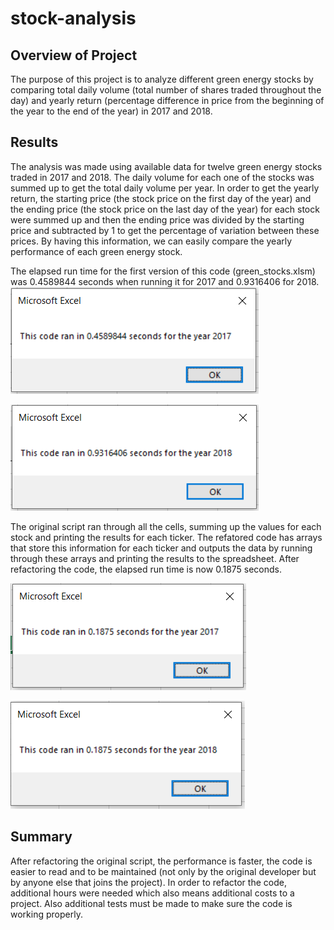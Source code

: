 # stock-analysis

## Overview of Project
The purpose of this project is to analyze different green energy stocks by comparing total daily volume (total number of shares traded throughout the day) and yearly return (percentage difference in price from the beginning of the year to the end of the year) in 2017 and 2018.

## Results
The analysis was made using available data for twelve green energy stocks traded in 2017 and 2018. The daily volume for each one of the stocks was summed up to get the total daily volume per year. In order to get the yearly return, the starting price (the stock price on the first day of the year) and the ending price (the stock price on the last day of the year) for each stock were summed up and then the ending price was divided by the starting price and subtracted by 1 to get the percentage of variation between these prices. By having this information, we can easily compare the yearly performance of each green energy stock.

The elapsed run time for the first version of this code (green_stocks.xlsm) was 0.4589844 seconds when running it for 2017 and 0.9316406 for 2018.
<br />
![Elapsed run time for the original script (year 2017)](./Resources/VBA_Challenge_2017_before_refactoring.PNG)

![Elapsed run time for the original script (year 2018)](./Resources/VBA_Challenge_2018_before_refactoring.PNG)


The original script ran through all the cells, summing up the values for each stock and printing the results for each ticker. The refatored code has arrays that store this information for each ticker and outputs the data by running through these arrays and printing the results to the spreadsheet. After refactoring the code, the elapsed run time is now 0.1875 seconds.

![Elapsed run time for the refactored script (year 2017)](./Resources/VBA_Challenge_2017.PNG)

![Elapsed run time for the refactored script (year 2018)](./Resources/VBA_Challenge_2018.PNG)


## Summary
After refactoring the original script, the performance is faster, the code is easier to read and to be maintained (not only by the original developer but by anyone else that joins the project). In order to refactor the code, additional hours were needed which also means additional costs to a project. Also additional tests must be made to make sure the code is working properly.
